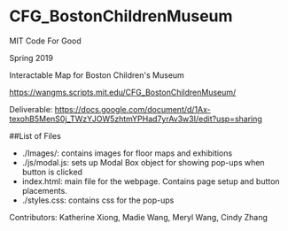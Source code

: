 # CFG_BostonChildrenMuseum

MIT Code For Good 

Spring 2019

Interactable Map for Boston Children's Museum

https://wangms.scripts.mit.edu/CFG_BostonChildrenMuseum/


Deliverable: https://docs.google.com/document/d/1Ax-texohB5MenS0j_TWzYJOW5zhtmYPHad7yrAv3w3I/edit?usp=sharing

##List of Files
- ./Images/: contains images for floor maps and exhibitions
- ./js/modal.js: sets up Modal Box object for showing pop-ups when button is clicked
- index.html: main file for the webpage. Contains page setup and button placements. 
- ./styles.css: contains css for the pop-ups

Contributors: Katherine Xiong, Madie Wang, Meryl Wang, Cindy Zhang


